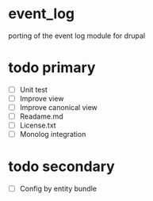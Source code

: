 # event_log
porting of the event log module for drupal

# todo primary
- [ ] Unit test
- [ ] Improve view
- [ ] Improve canonical view
- [ ] Readame.md
- [ ] License.txt
- [ ] Monolog integration

# todo secondary
- [ ] Config by entity bundle
